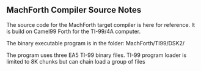 ## MachForth Compiler Source Notes

The source code for the MachForth target compiler is here for reference.
It is build on Camel99 Forth for the TI-99/4A computer.

The binary executable program is in the folder:  MachForth/TI99/DSK2/

The program uses three EA5 TI-99 binary files. TI-99 program loader is limited
to 8K chunks but can chain load a group of files
